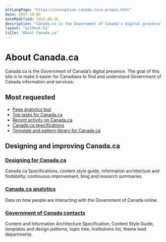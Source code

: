 ```yaml
---
altLangPage: "https://conception.canada.ca/a-propos.html"
date: 2017-10-05
dateModified: 2024-08-26
description: "Canada.ca is the Government of Canada's digital presence."
layout: "without-h1"
title: "About Canada.ca"
---
```

<h1 property="name headline" id="wb-cont" dir="ltr">About Canada.ca</h1>

<div class="row profile">
  <div class="col-md-8">
    <p>Canada.ca is the Government of Canada’s digital presence. The goal of this site is to make it easier for Canadians to find and understand Government of Canada information and services.</p>
  </div>
</div>
<section class="gc-most-requested">
	<div class="container">
		<h2>Most requested</h2>
		<ul>
	     <li><a href="https://performance.alpha.canada.ca/">Page analytics tool</a></li>
        <li><a href="{{ site.url }}/about/top-tasks-for-canada-ca.html">Top tasks for Canada.ca</a></li>
        <li><a href="https://www.canada.ca/en/analytics/recent-activity.html">Recent activity on Canada.ca</a></li>
        <li><a href="{{ site.url }}/specifications.html">Canada.ca specifications</a></li>
        <li><a href="{{ site.url }}/pattern-library.html">Template and pattern library for Canada.ca</a></li>
		</ul>
	</div>
</section>

<div class="row">
  <section class="col-md-12 gc-drmt">
    <h2>Designing and improving Canada.ca</h2>
    <div class="wb-eqht row">
      <div class="col-md-4">
        <section>
          <h3 class="h5"><a href="./index.html">Designing for Canada.ca</a></h3>
          <p>Canada.ca Specifications, content style guide, information architecture and findability, continuous improvement, blog and research summaries</p>
        </section>
      </div>
      <div class="col-md-4">
        <section>
          <h3 class="h5"><a href="https://www.canada.ca/en/analytics.html">Canada.ca analytics</a></h3>
          <p>Data on how people are interacting with the Government of Canada online.</p>
        </section>
      </div>
      <div class="clearfix"></div>
      <div class="col-md-4">
        <section>
          <h3 class="h5"><a href="https://www.canada.ca/en/contact.html">Government of Canada contacts</a></h3>
          <p>Content and Information Architecture Specification, Content Style Guide, templates and design patterns, topic tree, institutions list, theme lead departments.</p>
        </section>
      </div>
  <!-- <div class="clearfix"></div>
  <section class="col-md-8 pull-left gc-drmt">
    <h2>Connect with us</h2>
    <div class="wb-eqht row">
      <div class="col-md-6">
        <section>
          <h3 class="h5"><a href="{{ site.urlcanadaca }}/en/contact.html">Government of Canada contacts</a></h3>
          <p>Contact institutions of the Government of Canada.</p>
        </section>
      </div>
      <div class="col-md-6">
        <section>
          <h3 class="h5"><a href="{{ site.url }}/about/digital-transformation-office.html">Digital Transformation Office</a></h3>
          <p>Meet the team that is working with federal departments to improve Canada.ca.</p>
        </section>
      </div>
    </div>
  </section> -->
</div>
